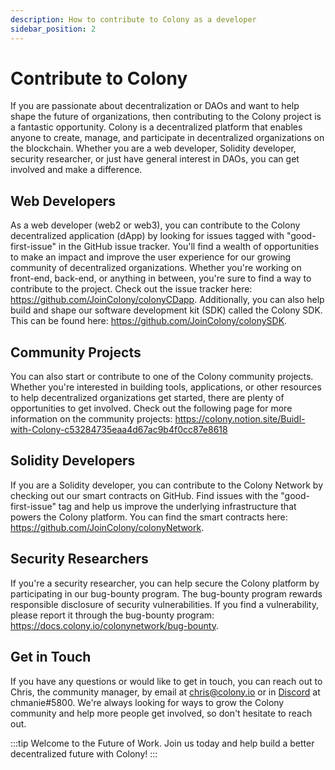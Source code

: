 ```yaml
---
description: How to contribute to Colony as a developer
sidebar_position: 2
---
```


# Contribute to Colony

If you are passionate about decentralization or DAOs and want to help shape the future of organizations, then contributing to the Colony project is a fantastic opportunity. Colony is a decentralized platform that enables anyone to create, manage, and participate in decentralized organizations on the blockchain. Whether you are a web developer, Solidity developer, security researcher, or just have general interest in DAOs, you can get involved and make a difference.

## Web Developers

As a web developer (web2 or web3), you can contribute to the Colony decentralized application (dApp) by looking for issues tagged with "good-first-issue" in the GitHub issue tracker. You'll find a wealth of opportunities to make an impact and improve the user experience for our growing community of decentralized organizations. Whether you're working on front-end, back-end, or anything in between, you're sure to find a way to contribute to the project. Check out the issue tracker here: https://github.com/JoinColony/colonyCDapp.
Additionally, you can also help build and shape our software development kit (SDK) called the Colony SDK. This can be found here: https://github.com/JoinColony/colonySDK. 

## Community Projects

You can also start or contribute to one of the Colony community projects. Whether you're interested in building tools, applications, or other resources to help decentralized organizations get started, there are plenty of opportunities to get involved. Check out the following page for more information on the community projects: https://colony.notion.site/Buidl-with-Colony-c53284735eaa4d67ac9b4f0cc87e8618

## Solidity Developers

If you are a Solidity developer, you can contribute to the Colony Network by checking out our smart contracts on GitHub. Find issues with the "good-first-issue" tag and help us improve the underlying infrastructure that powers the Colony platform. You can find the smart contracts here: https://github.com/JoinColony/colonyNetwork.

## Security Researchers

If you're a security researcher, you can help secure the Colony platform by participating in our bug-bounty program. The bug-bounty program rewards responsible disclosure of security vulnerabilities. If you find a vulnerability, please report it through the bug-bounty program: https://docs.colony.io/colonynetwork/bug-bounty.

## Get in Touch

If you have any questions or would like to get in touch, you can reach out to Chris, the community manager, by email at chris@colony.io or in [Discord](https://discord.com/invite/feVZWwysqM) at chmanie#5800. We're always looking for ways to grow the Colony community and help more people get involved, so don't hesitate to reach out.

:::tip Welcome to the Future of Work.
Join us today and help build a better decentralized future with Colony!
:::